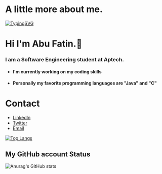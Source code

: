 # A little more about me.

[![TypingSVG](https://readme-typing-svg.demolab.com?lines=Hey!+You+Are+Welcome+To+My+Profile;My+Name+Is+FATIN;I+Am+an+upcoming+Software+Engineer)](https://git.io/typing-svg)
# Hi I'm Abu Fatin.👋

### I am a Software Engineering student at Aptech.

- #### I'm currently working on my coding skills
- #### Personally my favorite programming languages are "Java" and "C"

# Contact 
* [LinkedIn](https://www.linkedin.com/in/fatin-abu-a809b3255)
* [Twitter](https://twitter.com/ArafFatin)
* [Email](mailto:abufatin13@gmail.com)

[![Top Langs](https://github-readme-stats.vercel.app/api/top-langs/?username=arafFatin&layout=compact)](https://github.com/arafFatin/github-readme-stats)

## My GitHub account Status

![Anurag's GitHub stats](https://github-readme-stats.vercel.app/api?username=arafFatin&show_icons=true&theme=radical)
